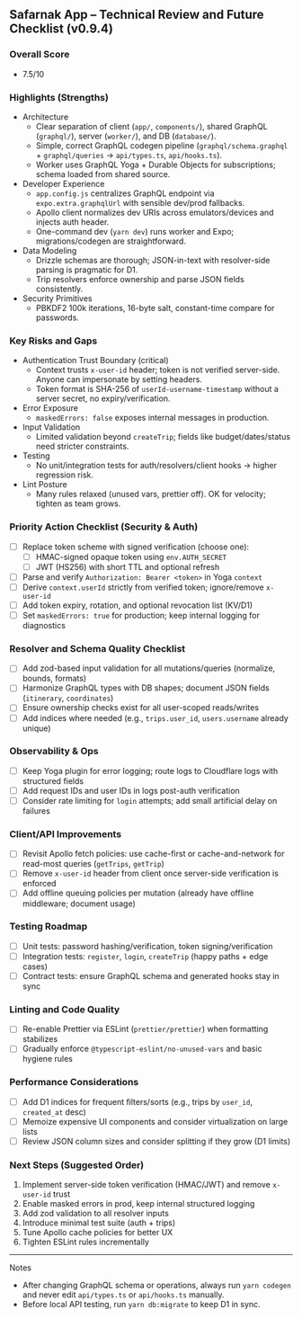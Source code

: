 ## Safarnak App – Technical Review and Future Checklist (v0.9.4)

### Overall Score
- 7.5/10

### Highlights (Strengths)
- Architecture
  - Clear separation of client (`app/`, `components/`), shared GraphQL (`graphql/`), server (`worker/`), and DB (`database/`).
  - Simple, correct GraphQL codegen pipeline (`graphql/schema.graphql` + `graphql/queries` → `api/types.ts`, `api/hooks.ts`).
  - Worker uses GraphQL Yoga + Durable Objects for subscriptions; schema loaded from shared source.
- Developer Experience
  - `app.config.js` centralizes GraphQL endpoint via `expo.extra.graphqlUrl` with sensible dev/prod fallbacks.
  - Apollo client normalizes dev URIs across emulators/devices and injects auth header.
  - One-command dev (`yarn dev`) runs worker and Expo; migrations/codegen are straightforward.
- Data Modeling
  - Drizzle schemas are thorough; JSON-in-text with resolver-side parsing is pragmatic for D1.
  - Trip resolvers enforce ownership and parse JSON fields consistently.
- Security Primitives
  - PBKDF2 100k iterations, 16-byte salt, constant-time compare for passwords.

### Key Risks and Gaps
- Authentication Trust Boundary (critical)
  - Context trusts `x-user-id` header; token is not verified server-side. Anyone can impersonate by setting headers.
  - Token format is SHA-256 of `userId-username-timestamp` without a server secret, no expiry/verification.
- Error Exposure
  - `maskedErrors: false` exposes internal messages in production.
- Input Validation
  - Limited validation beyond `createTrip`; fields like budget/dates/status need stricter constraints.
- Testing
  - No unit/integration tests for auth/resolvers/client hooks → higher regression risk.
- Lint Posture
  - Many rules relaxed (unused vars, prettier off). OK for velocity; tighten as team grows.

### Priority Action Checklist (Security & Auth)
- [ ] Replace token scheme with signed verification (choose one):
  - [ ] HMAC-signed opaque token using `env.AUTH_SECRET`
  - [ ] JWT (HS256) with short TTL and optional refresh
- [ ] Parse and verify `Authorization: Bearer <token>` in Yoga `context`
- [ ] Derive `context.userId` strictly from verified token; ignore/remove `x-user-id`
- [ ] Add token expiry, rotation, and optional revocation list (KV/D1)
- [ ] Set `maskedErrors: true` for production; keep internal logging for diagnostics

### Resolver and Schema Quality Checklist
- [ ] Add zod-based input validation for all mutations/queries (normalize, bounds, formats)
- [ ] Harmonize GraphQL types with DB shapes; document JSON fields (`itinerary`, `coordinates`)
- [ ] Ensure ownership checks exist for all user-scoped reads/writes
- [ ] Add indices where needed (e.g., `trips.user_id`, `users.username` already unique)

### Observability & Ops
- [ ] Keep Yoga plugin for error logging; route logs to Cloudflare logs with structured fields
- [ ] Add request IDs and user IDs in logs post-auth verification
- [ ] Consider rate limiting for `login` attempts; add small artificial delay on failures

### Client/API Improvements
- [ ] Revisit Apollo fetch policies: use cache-first or cache-and-network for read-most queries (`getTrips`, `getTrip`)
- [ ] Remove `x-user-id` header from client once server-side verification is enforced
- [ ] Add offline queuing policies per mutation (already have offline middleware; document usage)

### Testing Roadmap
- [ ] Unit tests: password hashing/verification, token signing/verification
- [ ] Integration tests: `register`, `login`, `createTrip` (happy paths + edge cases)
- [ ] Contract tests: ensure GraphQL schema and generated hooks stay in sync

### Linting and Code Quality
- [ ] Re-enable Prettier via ESLint (`prettier/prettier`) when formatting stabilizes
- [ ] Gradually enforce `@typescript-eslint/no-unused-vars` and basic hygiene rules

### Performance Considerations
- [ ] Add D1 indices for frequent filters/sorts (e.g., trips by `user_id`, `created_at` desc)
- [ ] Memoize expensive UI components and consider virtualization on large lists
- [ ] Review JSON column sizes and consider splitting if they grow (D1 limits)

### Next Steps (Suggested Order)
1) Implement server-side token verification (HMAC/JWT) and remove `x-user-id` trust
2) Enable masked errors in prod, keep internal structured logging
3) Add zod validation to all resolver inputs
4) Introduce minimal test suite (auth + trips)
5) Tune Apollo cache policies for better UX
6) Tighten ESLint rules incrementally

---

Notes
- After changing GraphQL schema or operations, always run `yarn codegen` and never edit `api/types.ts` or `api/hooks.ts` manually.
- Before local API testing, run `yarn db:migrate` to keep D1 in sync.


